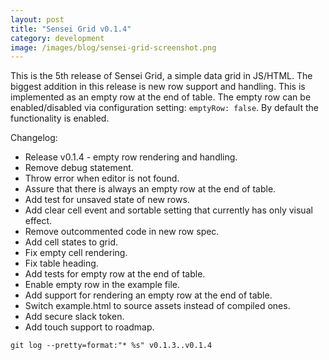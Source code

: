 ```yaml
---
layout: post
title: "Sensei Grid v0.1.4"
category: development
image: /images/blog/sensei-grid-screenshot.png
---
```


This is the 5th release of Sensei Grid, a simple data grid in JS/HTML. The biggest addition in this release is new row support and handling. This is implemented as an empty row at the end of table. The empty row can be enabled/disabled via configuration setting: ``emptyRow: false``. By default the functionality is enabled.

Changelog:

* Release v0.1.4 - empty row rendering and handling.
* Remove debug statement.
* Throw error when editor is not found.
* Assure that there is always an empty row at the end of table.
* Add test for unsaved state of new rows.
* Add clear cell event and sortable setting that currently has only visual effect.
* Remove outcommented code in new row spec.
* Add cell states to grid.
* Fix empty cell rendering.
* Fix table heading.
* Add tests for empty row at the end of table.
* Enable empty row in the example file.
* Add support for rendering an empty row at the end of table.
* Switch example.html to source assets instead of compiled ones.
* Add secure slack token.
* Add touch support to roadmap.

``git log --pretty=format:"* %s" v0.1.3..v0.1.4``
